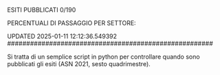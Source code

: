 ESITI PUBBLICATI 0/190 

PERCENTUALI DI PASSAGGIO PER SETTORE:

UPDATED 2025-01-11 12:12:36.549392
###################################################### 

Si tratta di un semplice script in python per controllare quando sono pubblicati gli esiti (ASN 2021, sesto quadrimestre).

